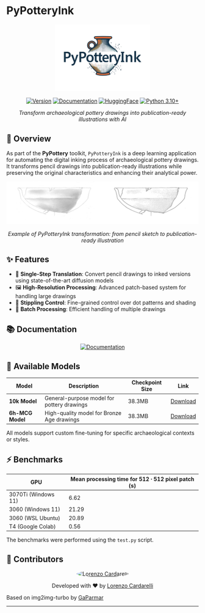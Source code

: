 # PyPotteryInk

<div align="center">

<img src="imgs/pypotteryink.png" width="250"/>

[![Version](https://img.shields.io/badge/version-0.0.1-blue.svg)](https://lrncrd.github.io/PyPotteryInk/)
[![Documentation](https://img.shields.io/badge/docs-online-brightgreen.svg)](https://lrncrd.github.io/PyPotteryInk/)
[![HuggingFace](https://img.shields.io/badge/🤗%20Models-PyPotteryInk-yellow.svg)](https://huggingface.co/lrncrd/PyPotteryInk)
[![Python 3.10+](https://img.shields.io/badge/python-3.10+-blue.svg)](https://www.python.org/downloads/)

*Transform archaeological pottery drawings into publication-ready illustrations with AI*

</div>

## 🎯 Overview

As part of the **PyPottery** toolkit, `PyPotteryInk` is a deep learning application for automating the digital inking process of archaeological pottery drawings. It transforms pencil drawings into publication-ready illustrations while preserving the original characteristics and enhancing their analytical power.

<div align="center">
<img src="imgs/comparison.jpg" width="800"/>
<p><em>Example of PyPotteryInk transformation: from pencil sketch to publication-ready illustration</em></p>
</div>

## ✨ Features

- 🚀 **Single-Step Translation**: Convert pencil drawings to inked versions using state-of-the-art diffusion models
- 🖼️ **High-Resolution Processing**: Advanced patch-based system for handling large drawings
- 🎨 **Stippling Control**: Fine-grained control over dot patterns and shading
- 📂 **Batch Processing**: Efficient handling of multiple drawings

## 📚 Documentation

<div align="center">
  <a href="https://lrncrd.github.io/PyPotteryInk/">
    <img src="https://img.shields.io/badge/📖%20Read%20the%20Docs-PyPotteryInk-4A5568?style=for-the-badge&logo=read-the-docs&logoColor=white" alt="Documentation"/>
  </a>
</div>

## 🤖 Available Models

| Model | Description | Checkpoint Size | Link |
|-------|-------------|------|------|
| **10k Model** | General-purpose model for pottery drawings | 38.3MB | [Download](https://huggingface.co/lrncrd/PyPotteryInk/resolve/main/model_10k.pkl?download=true) |
| **6h-MCG Model** | High-quality model for Bronze Age drawings | 38.3MB | [Download](https://huggingface.co/lrncrd/PyPotteryInk/resolve/main/6h-MCG.pkl?download=true) |



All models support custom fine-tuning for specific archaeological contexts or styles.

## ⚡ Benchmarks


| GPU                 | Mean processing time for $512 \cdot 512$ pixel patch (s) |
| ------------------- | -------------------------------- |
| 3070Ti (Windows 11) | 6.62                             |
| 3060 (Windows 11)   | 21.29                            |
| 3060 (WSL Ubuntu)   | 20.89                            |
| T4 (Google Colab)   | 0.56                             |

The benchmarks were performed using the `test.py` script. 


## 👥 Contributors

<div align="center">
<a href="https://github.com/lrncrd">
  <img src="https://github.com/lrncrd.png" width="50px" alt="Lorenzo Cardarelli" style="border-radius: 50%"/>
</a>

Developed with ❤️ by [Lorenzo Cardarelli](https://github.com/lrncrd)
</div>

Based on img2img-turbo by [GaParmar](https://github.com/GaParmar/img2img-turbo)

---
